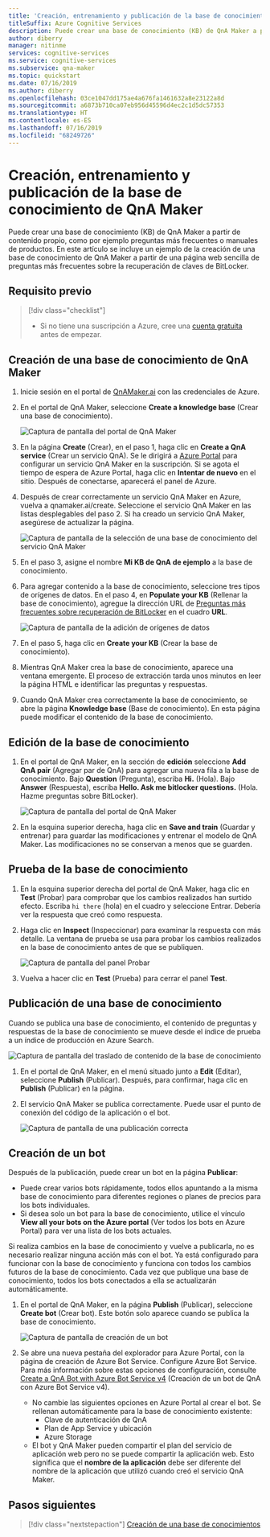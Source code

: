 ```yaml
---
title: 'Creación, entrenamiento y publicación de la base de conocimientos: QnA Maker'
titleSuffix: Azure Cognitive Services
description: Puede crear una base de conocimiento (KB) de QnA Maker a partir de contenido propio, como por ejemplo preguntas más frecuentes o manuales de productos. La base de conocimiento de QnA Maker de este ejemplo se crea a partir de una página web sencilla de preguntas más frecuentes sobre la recuperación de claves de BitLocker.
author: diberry
manager: nitinme
services: cognitive-services
ms.service: cognitive-services
ms.subservice: qna-maker
ms.topic: quickstart
ms.date: 07/16/2019
ms.author: diberry
ms.openlocfilehash: 03ce1047dd175ae4a676fa1461632a8e23122a8d
ms.sourcegitcommit: a6873b710ca07eb956d45596d4ec2c1d5dc57353
ms.translationtype: HT
ms.contentlocale: es-ES
ms.lasthandoff: 07/16/2019
ms.locfileid: "68249726"
---
```

# <a name="create-train-and-publish-your-qna-maker-knowledge-base"></a>Creación, entrenamiento y publicación de la base de conocimiento de QnA Maker

Puede crear una base de conocimiento (KB) de QnA Maker a partir de contenido propio, como por ejemplo preguntas más frecuentes o manuales de productos. En este artículo se incluye un ejemplo de la creación de una base de conocimiento de QnA Maker a partir de una página web sencilla de preguntas más frecuentes sobre la recuperación de claves de BitLocker.

## <a name="prerequisite"></a>Requisito previo

> [!div class="checklist"]
> * Si no tiene una suscripción a Azure, cree una [cuenta gratuita](https://azure.microsoft.com/free/?WT.mc_id=A261C142F) antes de empezar.

## <a name="create-a-qna-maker-knowledge-base"></a>Creación de una base de conocimiento de QnA Maker

1. Inicie sesión en el portal de [QnAMaker.ai](https://QnAMaker.ai) con las credenciales de Azure.

1. En el portal de QnA Maker, seleccione **Create a knowledge base** (Crear una base de conocimiento).

   ![Captura de pantalla del portal de QnA Maker](../media/qna-maker-create-kb.png)

1. En la página **Create** (Crear), en el paso 1, haga clic en **Create a QnA service** (Crear un servicio QnA). Se le dirigirá a [Azure Portal](https://ms.portal.azure.com/#create/Microsoft.CognitiveServicesQnAMaker) para configurar un servicio QnA Maker en la suscripción. Si se agota el tiempo de espera de Azure Portal, haga clic en **Intentar de nuevo** en el sitio. Después de conectarse, aparecerá el panel de Azure.

1. Después de crear correctamente un servicio QnA Maker en Azure, vuelva a qnamaker.ai/create. Seleccione el servicio QnA Maker en las listas desplegables del paso 2. Si ha creado un servicio QnA Maker, asegúrese de actualizar la página.

   ![Captura de pantalla de la selección de una base de conocimiento del servicio QnA Maker](../media/qnamaker-quickstart-kb/qnaservice-selection.png)

1. En el paso 3, asigne el nombre **Mi KB de QnA de ejemplo** a la base de conocimiento.

1. Para agregar contenido a la base de conocimiento, seleccione tres tipos de orígenes de datos. En el paso 4, en **Populate your KB** (Rellenar la base de conocimiento), agregue la dirección URL de [Preguntas más frecuentes sobre recuperación de BitLocker](https://docs.microsoft.com/windows/security/information-protection/bitlocker/bitlocker-overview-and-requirements-faq) en el cuadro **URL**.

   ![Captura de pantalla de la adición de orígenes de datos](../media/qnamaker-quickstart-kb/add-datasources.png)

1. En el paso 5, haga clic en **Create your KB** (Crear la base de conocimiento).

1. Mientras QnA Maker crea la base de conocimiento, aparece una ventana emergente. El proceso de extracción tarda unos minutos en leer la página HTML e identificar las preguntas y respuestas.

1. Cuando QnA Maker crea correctamente la base de conocimiento, se abre la página **Knowledge base** (Base de conocimiento). En esta página puede modificar el contenido de la base de conocimiento.

## <a name="edit-the-knowledge-base"></a>Edición de la base de conocimiento

1. En el portal de QnA Maker, en la sección de **edición** seleccione **Add QnA pair** (Agregar par de QnA) para agregar una nueva fila a la base de conocimiento. Bajo **Question** (Pregunta), escriba **Hi.** (Hola). Bajo **Answer** (Respuesta), escriba **Hello. Ask me bitlocker questions.** (Hola. Hazme preguntas sobre BitLocker).

    ![Captura de pantalla del portal de QnA Maker](../media/qnamaker-quickstart-kb/add-qna-pair.png)

1. En la esquina superior derecha, haga clic en **Save and train** (Guardar y entrenar) para guardar las modificaciones y entrenar el modelo de QnA Maker. Las modificaciones no se conservan a menos que se guarden.

## <a name="test-the-knowledge-base"></a>Prueba de la base de conocimiento

1. En la esquina superior derecha del portal de QnA Maker, haga clic en **Test** (Probar) para comprobar que los cambios realizados han surtido efecto. Escriba `hi there` (hola) en el cuadro y seleccione Entrar. Debería ver la respuesta que creó como respuesta.

1. Haga clic en **Inspect** (Inspeccionar) para examinar la respuesta con más detalle. La ventana de prueba se usa para probar los cambios realizados en la base de conocimiento antes de que se publiquen.

    ![Captura de pantalla del panel Probar](../media/qnamaker-quickstart-kb/inspect.png)

1. Vuelva a hacer clic en **Test** (Prueba) para cerrar el panel **Test**.

## <a name="publish-the-knowledge-base"></a>Publicación de una base de conocimiento

Cuando se publica una base de conocimiento, el contenido de preguntas y respuestas de la base de conocimiento se mueve desde el índice de prueba a un índice de producción en Azure Search.

![Captura de pantalla del traslado de contenido de la base de conocimiento](../media/qnamaker-how-to-publish-kb/publish-prod-test.png)

1. En el portal de QnA Maker, en el menú situado junto a **Edit** (Editar), seleccione **Publish** (Publicar). Después, para confirmar, haga clic en **Publish** (Publicar) en la página.

1. El servicio QnA Maker se publica correctamente. Puede usar el punto de conexión del código de la aplicación o el bot.

    ![Captura de pantalla de una publicación correcta](../media/qnamaker-quickstart-kb/publish-sucess.png)

## <a name="create-a-bot"></a>Creación de un bot

Después de la publicación, puede crear un bot en la página **Publicar**: 

* Puede crear varios bots rápidamente, todos ellos apuntando a la misma base de conocimiento para diferentes regiones o planes de precios para los bots individuales. 
* Si desea solo un bot para la base de conocimiento, utilice el vínculo **View all your bots on the Azure portal** (Ver todos los bots en Azure Portal) para ver una lista de los bots actuales. 

Si realiza cambios en la base de conocimiento y vuelve a publicarla, no es necesario realizar ninguna acción más con el bot. Ya está configurado para funcionar con la base de conocimiento y funciona con todos los cambios futuros de la base de conocimiento. Cada vez que publique una base de conocimiento, todos los bots conectados a ella se actualizarán automáticamente.

1. En el portal de QnA Maker, en la página **Publish** (Publicar), seleccione **Create bot** (Crear bot). Este botón solo aparece cuando se publica la base de conocimiento.

    ![Captura de pantalla de creación de un bot](../media/qnamaker-create-publish-knowledge-base/create-bot-from-published-knowledge-base-page.png)

1. Se abre una nueva pestaña del explorador para Azure Portal, con la página de creación de Azure Bot Service. Configure Azure Bot Service. Para más información sobre estas opciones de configuración, consulte [Create a QnA Bot with Azure Bot Service v4](../tutorials/create-qna-bot.md) (Creación de un bot de QnA con Azure Bot Service v4).
    
    * No cambie las siguientes opciones en Azure Portal al crear el bot. Se rellenan automáticamente para la base de conocimiento existente: 
        * Clave de autenticación de QnA
        * Plan de App Service y ubicación
        * Azure Storage
    * El bot y QnA Maker pueden compartir el plan del servicio de aplicación web pero no se puede compartir la aplicación web. Esto significa que el **nombre de la aplicación** debe ser diferente del nombre de la aplicación que utilizó cuando creó el servicio QnA Maker. 


## <a name="next-steps"></a>Pasos siguientes

> [!div class="nextstepaction"]
> [Creación de una base de conocimientos](../How-To/create-knowledge-base.md)
